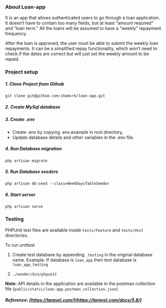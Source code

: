 
### About Loan-app

It is an app that allows authenticated users to go through a loan application. It doesn’t have to contain too many fields, but at least “amount
required” and “loan term.” All the loans will be assumed to have a “weekly” repayment frequency.

After the loan is approved, the user must be able to submit the weekly loan repayments. It can be a simplified repay functionality, which won’t
need to check if the dates are correct but will just set the weekly amount to be repaid. 

### Project setup 

##### 1. Clone Project from Github
`git clone git@github.com:shamsrk/loan-app.git`

##### 2. Create MySql database

##### 3. Create .env
- Create .env by copying .env.example in root directory, 
- Update database details and other variables in the .env file.

##### 4. Run Database migration
`php artisan migrate`

##### 5. Run Database seeders
`php artisan db:seed --class=WeekDaysTableSeeder`

##### 6. Start server
`php artisan serve`


### Testing
PHPUnit test files are available inside `tests/Feature` and `tests/Unit` directories. 

To run unittest
1.  Create test database by appending `_testing` in the original database name.
Example: If database is `loan_app` then test database is `loan_app_testing`

2. `./vendor/bin/phpunit`



**Note:** API details in the application are available in the postman collection file (`public/static/loan-app.postman_collection.json`)  

##### Reference: [https://laravel.com/](https://laravel.com/docs/5.8/)